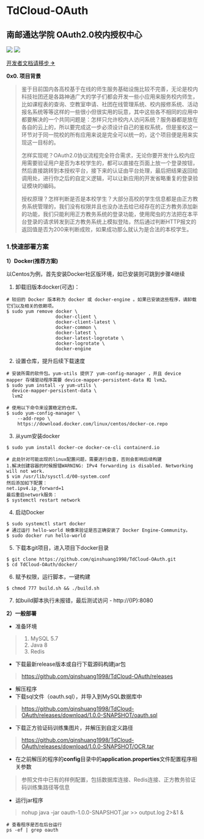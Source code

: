 # TdCloud-OAuth

## 南邮通达学院 OAuth2.0校内授权中心

![](https://img.shields.io/github/license/qinshuang1998/TdCloud-OAuth)
![](https://img.shields.io/github/v/release/qinshuang1998/TdCloud-OAuth)

[开发者文档请移步 ✈](https://github.com/qinshuang1998/TdCloud-OAuth/wiki)

**0x0. 项目背景**

>   鉴于目前国内各高校基于在线的师生服务基础设施比较不完善，无论是校内科技社团还是各路神通广大的学子们都会开发一些小应用来服务校内师生，比如课程表的查询、空教室申请、社团在线管理系统、校内报修系统、活动报名系统等等这样的一些很小但很实用的玩意，其中这些各不相同的应用中都要解决的一个共同问题是：怎样只允许校内人访问系统？服务器都是放在各自的云上的，所以要完成这一步必须设计自己的鉴权系统，但是鉴权这一环节对于同一院校的所有应用来说是完全可以统一的，这个项目便是用来实现这一目标的。
>
>   怎样实现呢？OAuth2.0协议流程完全符合需求，无论你要开发什么校内应用需要验证用户是否为本校学生的，都可以直接在页面上放一个登录按钮，然后直接跳转到本授权平台，接下来的认证由平台处理，最后把结果返回给调用处，进行你之后的自定义逻辑，可以让新应用的开发省略重复的登录验证模块的编码。
>
>   授权原理？怎样判断是否是本校学生？大部分高校的学生信息都是由正方教务系统管理的，我们没有权限并且也没办法去给已经存在的正方教务添加新的功能，我们只能利用正方教务系统的登录功能，使用爬虫的方法把在本平台登录的请求转发到正方教务系统上模拟登陆，然后通过判断HTTP报文的返回值是否为200来判断成败，如果成功那么就认为是合法的本校学生。

### 1.快速部署方案

**1）Docker(推荐方案)**

以Centos为例，首先安装Docker社区版环境，如已安装则可跳到步骤4继续

1. 卸载旧版本docker(可选)：

```shell
# 较旧的 Docker 版本称为 docker 或 docker-engine 。如果已安装这些程序，请卸载它们以及相关的依赖项。
$ sudo yum remove docker \
                  docker-client \
                  docker-client-latest \
                  docker-common \
                  docker-latest \
                  docker-latest-logrotate \
                  docker-logrotate \
                  docker-engine
```
2. 设置仓库，提升后续下载速度

```shell
# 安装所需的软件包。yum-utils 提供了 yum-config-manager ，并且 device mapper 存储驱动程序需要 device-mapper-persistent-data 和 lvm2。
$ sudo yum install -y yum-utils \
  device-mapper-persistent-data \
  lvm2
```

```shell
# 使用以下命令来设置稳定的仓库。
$ sudo yum-config-manager \
    --add-repo \
    https://download.docker.com/linux/centos/docker-ce.repo
```
3. 从yum安装docker

```shell
$ sudo yum install docker-ce docker-ce-cli containerd.io
```
```shell
# 此处针对可能出现的linux配置问题，需要进行自查，否则会影响后续构建
1.解决创建容器的时候报错WARNING: IPv4 forwarding is disabled. Networking will not work.
$ vim /usr/lib/sysctl.d/00-system.conf
然后添加如下配置：
net.ipv4.ip_forward=1
最后重启network服务：
$ systemctl restart network
```
4. 启动Docker

```shell
$ sudo systemctl start docker
# 通过运行 hello-world 映像来验证是否正确安装了 Docker Engine-Community。
$ sudo docker run hello-world
```

5. 下载本git项目，进入项目下docker目录

```shell
$ git clone https://github.com/qinshuang1998/TdCloud-OAuth.git
$ cd TdCloud-OAuth/docker/
```
6. 赋予权限，运行脚本，一键构建

```shell
$ chmod 777 build.sh && ./build.sh
```
7. 如build脚本执行未报错，最后测试访问 - http://{IP}:8080

**2）一般部署**

- 准备环境

> 1. MySQL 5.7
> 2. Java 8
> 3. Redis

- 下载最新release版本或自行下载源码构建jar包

> https://github.com/qinshuang1998/TdCloud-OAuth/releases

- 解压程序
- 下载sql文件（oauth.sql），并导入到MySQL数据库中

> https://github.com/qinshuang1998/TdCloud-OAuth/releases/download/1.0.0-SNAPSHOT/oauth.sql

- 下载正方验证码训练集图片，并解压到自定义路径

> https://github.com/qinshuang1998/TdCloud-OAuth/releases/download/1.0.0-SNAPSHOT/OCR.tar

- 在之前解压的程序的**config**目录中的**application.properties**文件配置程序相关参数

> 参照文件中已有的样例配置，包括数据库连接、Redis连接、正方教务验证码训练集路径等信息

- 运行jar程序

> nohup java -jar oauth-1.0.0-SNAPSHOT.jar >> output.log 2>&1 &

```shell
# 查看程序是否在后台运行
ps -ef | grep oauth
```


